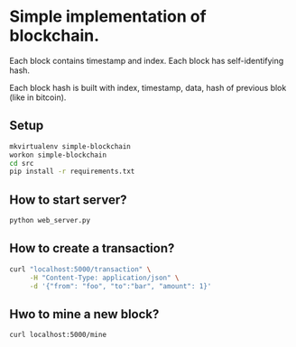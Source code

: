 # Simple implementation of blockchain.

Each block contains timestamp and index.
Each block has self-identifying hash.

Each block hash is built with index, timestamp, data, hash of previous blok (like in bitcoin).


## Setup
```bash
mkvirtualenv simple-blockchain
workon simple-blockchain
cd src
pip install -r requirements.txt
```

## How to start server?
```bash
python web_server.py
```

## How to create a transaction?
```bash
curl "localhost:5000/transaction" \
     -H "Content-Type: application/json" \
     -d '{"from": "foo", "to":"bar", "amount": 1}'
```

## Hwo to mine a new block?
```bash
curl localhost:5000/mine
```
